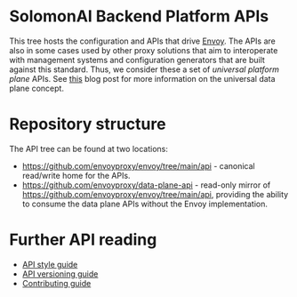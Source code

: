 # SolomonAI Backend Platform APIs

This tree hosts the configuration and APIs that drive [Envoy](https://www.envoyproxy.io/). The
APIs are also in some cases used by other proxy solutions that aim to interoperate with management
systems and configuration generators that are built against this standard. Thus, we consider these a
set of *universal platform plane* APIs. See [this](https://medium.com/@mattklein123/the-universal-data-plane-api-d15cec7a)
blog post for more information on the universal data plane concept.

# Repository structure

The API tree can be found at two locations:
* https://github.com/envoyproxy/envoy/tree/main/api - canonical read/write home for the APIs.
* https://github.com/envoyproxy/data-plane-api - read-only mirror of
  https://github.com/envoyproxy/envoy/tree/main/api, providing the ability to consume the data
  plane APIs without the Envoy implementation.

# Further API reading

* [API style guide](STYLE.md)
* [API versioning guide](API_VERSIONING.md)
* [Contributing guide](CONTRIBUTING.md)

